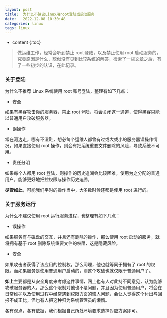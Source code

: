 ```yaml
---
layout: post
title:  为什么不建议Linux用root登陆或启动服务
date:   2022-12-08 10:30:48
categories: linux
tags: linux
---
```


* content
{:toc}

>做运维工作，经常会听到禁止 root 登陆，以及禁止使用 root 启动服务的，究竟原因是什么，貌似没有见到比较系统的解答，检索了一些文章之后，有了一些初步的认识，在此记录。

### 关于登陆
为什么不推荐 Linux 系统使用 root 账号登陆，整理有如下几点：

- 安全

如果有黑客攻击你的服务器，禁止 root 登陆，将会关闭这一通道，使得黑客只能以普通用户攻破服务器。

- 误操作

常在河边走，哪有不湿鞋，想必每个运维人都曾有过或大或小的服务器误操作情况，如果直接使用 root 操作，则会有把系统重要文件删除的风险，导致系统不可用。

- 责任分明

如果每个人都用 root 登陆，则操作的历史追溯会比较困难，使用为之分配的普通用户，能够更好地把控权限与操作历史追溯。

**尽管如此**，可能我们平时的操作当中，大多数时候还都是使用 root 进行的。



### 关于服务运行
为什么不建议使用 root 运行服务进程，也整理有如下几点：

- 误操作

如果服务有与磁盘的交互，并且还有删除的操作，那么使用 root 启动的服务，就将拥有基于 root 删除系统重要文件的权限，这是隐藏风险。

- 安全

如果攻击者获得了该应用的控制权，那么同理，他也就等同于拥有了 root 的权限。而如果服务是使用普通用户启动的，则这个攻破也就仅限于普通用户了。



**如上**主要都是从安全角度来考虑这件事情，网上也有人对此持不同意见，认为能够攻破服务器的人，那么这个限制对他也不是问题，并且因为使用普通用户，将会在日常维护以及使用过程中经常遇到权限方面的恼人问题，会让人觉得这个付出与回报不成正比，但也有人把这种归为系统管理员的懒惰。

各有观点，各有依据，我们根据自己所处环境要求选择对应方案即可。
